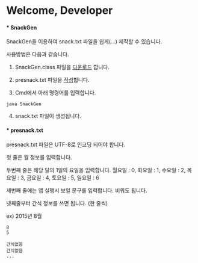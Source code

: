 # Welcome, Developer

#### * SnackGen

  SnackGen을 이용하여 snack.txt 파일을 쉽게(...) 제작할 수 있습니다.
  
  사용방법은 다음과 같습니다.
  
  1. SnackGen.class 파일을 [다운로드](https://raw.githubusercontent.com/komst/AND-TS/master/dev/SnackGen.class) 합니다.
  
  2. presnack.txt 파일을 [작성](https://github.com/komst/AND-TS/blob/master/dev/README.md#-presnacktxt)합니다.
  
  3. Cmd에서 아래 명령어를 입력합니다.
  
  ```
  java SnackGen
  ```
  
  4. snack.txt 파일이 생성됩니다.
    
#### * presnack.txt

  presnack.txt 파일은 UTF-8로 인코딩 되어야 합니다.
  
  
  첫 줄은 월 정보를 입력합니다.
  
  두번째 줄은 해당 달의 1일의 요일을 입력합니다.
  월요일 : 0, 화요일 : 1, 수요일 : 2, 목요일 : 3, 금요일 : 4, 토요일 : 5, 일요일 : 6
  
  세번째 줄에는 앱 실행시 보일 문구를 입력합니다. 비워도 됩니다.
  
  넷째줄부터 간식 정보를 쓰면 됩니다. (한 줄씩)
    
   ex) 2015년 8월
    
  ```
  8
  5
  
  간식없음
  간식없음
  ...
  ```
